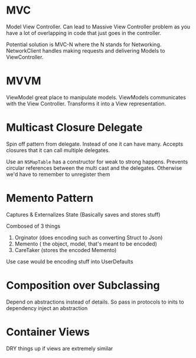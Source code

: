 # MVC

Model View Controller. Can lead to Massive View Controller problem as you have a lot of overlapping in code that just goes in the controller.

Potential solution is MVC-N where the N stands for Networking. NetworkClient handles making requests and delivering Models to ViewController.

# MVVM

ViewModel great place to manipulate models. ViewModels communicates with the View Controller. Transforms it into a View representation.

# Multicast Closure Delegate

Spin off pattern from delegate. Instead of one it can have many. Accepts closures that it can call multiple delegates. 

Use an `NSMapTable` has a constructor for weak to strong happens. Prevents circular references between the multi cast and the delegates. Otherwise we'd have to remember to unregister them

# Memento Pattern

Captures & Externalizes State (Basically saves and stores stuff)

Combosed of 3 things 

1. Orginator (does encoding such as converting Struct to Json)
2. Memento ( the object, model, that's meant to be encoded)
3. CareTaker (stores the encoded Memento)

Use case would be encoding stuff into UserDefaults

# Composition over Subclassing

Depend on abstractions instead of details. So pass in protocols to inits to dependency inject an abstraction

# Container Views

DRY things up if views are extremely similar